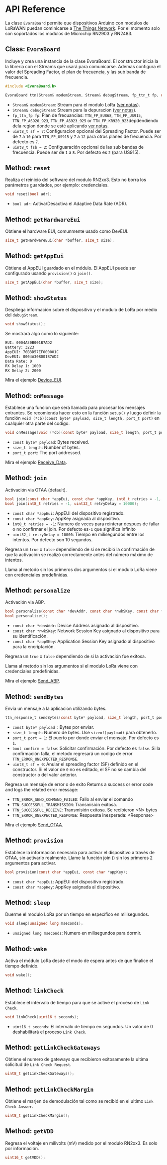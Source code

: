 # API Reference

La  clase `EvoraBoard` permite que dispositivos Arduino con modulos de LoRaWAN puedan cominicarse a [The Things Network](https://www.thethingsnetwork.org/). Por el momento solo son soportados los modulos de Microchip RN2903 y RN2483.

## Class: `EvoraBoard`
Incluye y crea una instancia de la clase EvoraBoard. El constructor inicia la la librería con el Streams que usará para comunicarse. Ademas configura el valor del Spreading Factor, el plan de frecuencia, y las sub banda de frecuencia.

```c
#include <EvoraBoard.h>

EvoraBoard ttn(Stream& modemStream, Stream& debugStream, fp_ttn_t fp, uint8_t sf = 7, uint8_t fsb = 2);
```

- `Stream& modemStream`: Stream para el modulo LoRa ([ver notas](https://www.thethingsnetwork.org/docs/devices/arduino/usage.html)).
- `Stream& debugStream`: Stream para la depuracion ([ver notas](https://www.thethingsnetwork.org/docs/devices/arduino/usage.html)).
- `fp_ttn_fp fp`: Plan de frecuancias: `TTN_FP_EU868`, `TTN_FP_US915`, `TTN_FP_AS920_923`, `TTN_FP_AS923_925` or `TTN_FP_KR920_923`depdendiendo dela region donde se esté aplicando [ver notas](https://www.thethingsnetwork.org/wiki/LoRaWAN/Frequencies/Frequency-Plans).
- `uint8_t sf = 7`: Configuracion opcional del Spreading Factor. Puede ser de `7` a `10` para `TTN_FP_US915` y `7` a `12` para otros planes de frecuencia. Por defecto es `7`.
- `uint8_t fsb = 2`: Configuaración opcional de las sub bandas de frecuencia. Puede ser de `1` a `8`. Por defecto es `2` (para US915).

## Method: `reset`

Realiza el reinicio del software del modulo RN2xx3. Esto no borra los parámetros guardados, por ejemplo: credenciales.

```c
void reset(bool adr);
```

- `bool adr`: Activa/Desactiva el Adaptive Data Rate (ADR).

## Method: `getHardwareEui`

Obtiene el hardware EUI, comunmente usado como DevEUI.

```c
size_t getHardwareEui(char *buffer, size_t size);
```

## Method: `getAppEui`

Obtiene el AppEUI guardado en el módulo. El AppEUI puede ser configurado usando `provision()` o `join()`.

```c
size_t getAppEui(char *buffer, size_t size);
```

## Method: `showStatus`

Despliega informacion sobre el dispositivo y el modulo de LoRa por medio del `debugStream`.

```c
void showStatus();
```

Se mostrará algo como lo siguiente:

```bash
EUI: 0004A30B001B7AD2
Battery: 3223
AppEUI: 70B3D57EF000001C
DevEUI: 0004A30B001B7AD2
Data Rate: 0
RX Delay 1: 1000
RX Delay 2: 2000
```

Mira el ejemplo [Device_EUI](https://github.com/EvoraBoard/EvoraLibrary/blob/master/examples/Device_EUI/Device_EUI.ino).

## Method: `onMessage`

Establece una funcion  que será llamada para procesar los mensajes entrantes. Se recomienda hacer esto en la función `setup()` y luego definir la función `void (*cb)(const byte* payload, size_t length, port_t port)` en cualquier otra parte del codigo.


```c
void onMessage(void (*cb)(const byte* payload, size_t length, port_t port));
```

- `const byte* payload`: Bytes received.
- `size_t length`: Number of bytes.
- `port_t port`: The port addressed.

Mira el ejemplo [Receive_Data](https://github.com/EvoraBoard/EvoraLibrary/blob/master/examples/Receive_Data/Receive_Data.ino).

## Method: `join`

Activación via OTAA (default).

```c
bool join(const char *appEui, const char *appKey, int8_t retries = -1, uint32_t retryDelay = 10000);
bool join(int8_t retries = -1, uint32_t retryDelay = 10000);
```

- `const char *appEui`: AppEUI del dispositivo registrado.
- `const char *appKey`: AppKey asignada al dispositivo.
- `int8_t retries = -1`: Numero de veces para reinterar despues de fallar o no confirmar el join. Por defecto es`-1` que significa infinito
- `uint32_t retryDelay = 10000`: Tiempo en milisegundos entre los intentos. Por defecto son 10 segundos.

Regresa un `true` o `false` dependiendo de si se recibió la confirmación de que la activación se realizó correctamente antes del número máximo de intentos.

Llama al metodo sin los primeros dos argumentos si el modulo LoRa viene con credenciales predefinidas.

## Method: `personalize`

Activación via ABP.

```c
bool personalize(const char *devAddr, const char *nwkSKey, const char *appSKey);
bool personalize();
```

- `const char *devAddr`: Device Address asignado al dispositivo.
- `const char *nwkSKey`: Network Session Key asignado al dispositivo para su identificación.
- `const char *appSKey`: Application Session Key asignado al dispositivo para la encriptación.

Regresa un `true` o `false` dependiendo de si la activación fue exitosa.  

Llama al metodo sin los argumentos si el modulo LoRa viene con credenciales predefinidas.

Mira el ejemplo [Send_ABP](https://github.com/EvoraBoard/EvoraLibrary/blob/master/examples/Send_ABP/Send_ABP.ino).

## Method: `sendBytes`

Envía un mensaje a la aplicacion utilizando bytes.

```c
ttn_response_t sendBytes(const byte* payload, size_t length, port_t port = 1, bool confirm = false, uint8_t sf = 0);
```

- `const byte* payload `: Bytes por enviar.
- `size_t length`: Numero de bytes. Use `sizeof(payload)` para obtenerlo.
- `port_t port = 1`: El puerto por donde enviar el mensaje. Por defecto es `1`.
- `bool confirm = false`: Solicitar confirmación. Por defecto es `false`. Si la confirmación falla, el metodo regresará un codigo de error `TTN_ERROR_UNEXPECTED_RESPONSE`.
- `uint8_t sf = 0`: Anular el spreading factor (SF) definido en el constructor. Si el valor de `0` no es editado, el SF no se cambia del constructor o del valor anterior.

Regresa un mensaje de error o de exito 
Returns a success or error code and logs the related error message:

* `TTN_ERROR_SEND_COMMAND_FAILED`: Fallo al enviar el comando
* `TTN_SUCCESSFUL_TRANSMISSION`: Transmisión exitosa.
* `TTN_SUCCESSFUL_RECEIVE`: Transmisión exitosa. Se recibieron \<N> bytes
* `TTN_ERROR_UNEXPECTED_RESPONSE`: Respuesta inesperada: \<Response>

Mira el ejemplo [Send_OTAA](https://github.com/EvoraBoard/EvoraLibrary/blob/master/examples/Send_OTAA/Send_OTAA.ino).



## Method: `provision`

Establece la información necesaria para activar el dispositivo a través de OTAA, sin activarlo realmente. Llame la función join () sin los primeros 2 argumentos para activar.

```c
bool provision(const char *appEui, const char *appKey);
```

- `const char *appEui`: AppEUI del dispositivo registrado.
- `const char *appKey`: AppKey asignada al dispositivo.

## Method: `sleep`

Duerme el modulo LoRa por un tiempo en específico en milisegundos.

```c
void sleep(unsigned long mseconds);
```

- `unsigned long mseconds`: Numero en milisegundos para dormir.

## Method: `wake`

Activa el módulo LoRa desde el modo de espera antes de que finalice el tiempo definido.

```c
void wake();
```

## Method: `linkCheck`

Establece el intervalo de tiempo para que se active el proceso de `Link Check`.

```c
void linkCheck(uint16_t seconds);
```

- `uint16_t seconds`: El intervalo de tiempo en segundos. Un valor de 0 deshabilitará el proceso `Link Check`.

## Method: `getLinkCheckGateways`

Obtiene el numero de gateways que recibieron exitosamente la ultima solicitud de `Link Check Request`.

```c
uint8_t getLinkCheckGateways();
```

## Method: `getLinkCheckMargin`

Obtiene el marjen de demodulación tal como se recibió en el ultimo `Link Check Answer`.

```c
uint8_t getLinkCheckMargin();
```

## Method: `getVDD`

Regresa el voltaje en milivolts (mV) medido por el modulo RN2xx3. Es solo por información.

```c
uint16_t getVDD();
```

